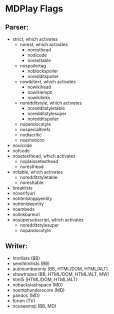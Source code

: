 # MDPlay Flags #

## Parser:

* strict, which activates
  * norest, which activates
    * noresthead
    * nodicode
    * noresttable
  * nospoilertag
    * noblockspoiler
    * noredditspoiler
  * nowikitext, which activates
    * nowikihead
    * nowikiemph
    * nowikilinks
  * noredditstyle, which activates
    * noredditstyletable
    * noredditstylesuper
    * noredditspoiler
  * nopandocstyle
  * nospecialhrefs
  * nodiacritic
  * noemoticon
* nouicode
* nofcode
* nosetexthead, which activates
  * noplainsetexthead
  * noresthead
* notable, which activates
  * noredditstyletable
  * noresttable
* breaklists
* noverifyurl
* nohtmlsloppyentity
* nohtmldeentity
* noembeds
* nolinkbareurl
* nosupersubscript, which activates
  * noredditstylesuper
  * nopandocstyle

## Writer:

* htmllists (BB)
* semihtmllists (BB)
* autonumberonly (BB, HTML/DOM, HTML/ALT)
* showtropes (BB, HTML/DOM, HTML/ALT, MW)
* html5 (HTML/DOM, HTML/ALT)
* nobackslashspace (MD)
* noemphunderscore (MD)
* pandoc (MD)
* forum (TV)
* nouseemoji (BB, MD)
